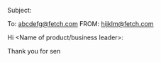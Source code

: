 Subject: 

To: abcdefg@fetch.com
FROM: hijklm@fetch.com

Hi <Name of product/business leader>:

Thank you for sen